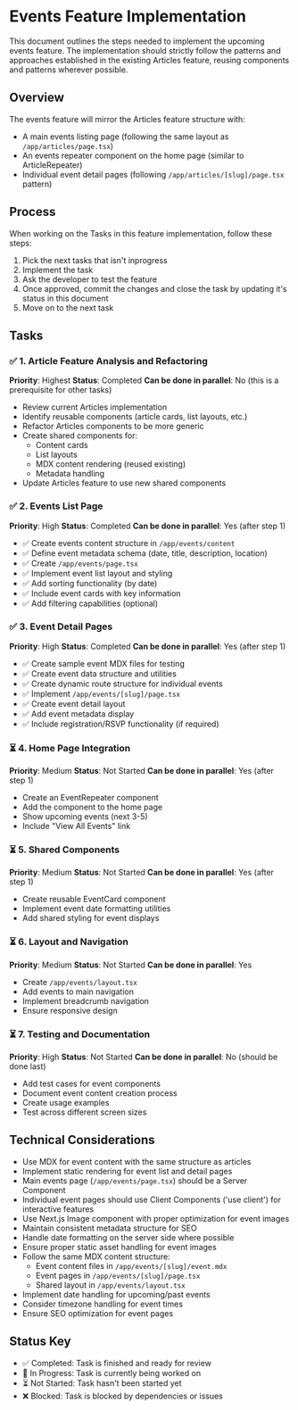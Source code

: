 # Events Feature Implementation

This document outlines the steps needed to implement the upcoming events feature. The implementation should strictly follow the patterns and approaches established in the existing Articles feature, reusing components and patterns wherever possible.

## Overview
The events feature will mirror the Articles feature structure with:
- A main events listing page (following the same layout as `/app/articles/page.tsx`)
- An events repeater component on the home page (similar to ArticleRepeater)
- Individual event detail pages (following `/app/articles/[slug]/page.tsx` pattern)

## Process
When working on the Tasks in this feature implementation, follow these steps:
1. Pick the next tasks that isn't inprogress
2. Implement the task
3. Ask the developer to test the feature
4. Once approved, commit the changes and close the task by updating it's status in this document
5. Move on to the next task

## Tasks

### ✅ 1. Article Feature Analysis and Refactoring
**Priority**: Highest
**Status**: Completed
**Can be done in parallel**: No (this is a prerequisite for other tasks)
- Review current Articles implementation
- Identify reusable components (article cards, list layouts, etc.)
- Refactor Articles components to be more generic
- Create shared components for:
  - Content cards
  - List layouts
  - MDX content rendering (reused existing)
  - Metadata handling
- Update Articles feature to use new shared components

### ✅ 2. Events List Page
**Priority**: High
**Status**: Completed
**Can be done in parallel**: Yes (after step 1)
- ✅ Create events content structure in `/app/events/content`
- ✅ Define event metadata schema (date, title, description, location)
- ✅ Create `/app/events/page.tsx`
- ✅ Implement event list layout and styling
- ✅ Add sorting functionality (by date)
- ✅ Include event cards with key information
- ✅ Add filtering capabilities (optional)

### ✅ 3. Event Detail Pages
**Priority**: High
**Status**: Completed
**Can be done in parallel**: Yes (after step 1)
- ✅ Create sample event MDX files for testing
- ✅ Create event data structure and utilities
- ✅ Create dynamic route structure for individual events
- ✅ Implement `/app/events/[slug]/page.tsx`
- ✅ Create event detail layout
- ✅ Add event metadata display
- ✅ Include registration/RSVP functionality (if required)

### ⏳ 4. Home Page Integration
**Priority**: Medium
**Status**: Not Started
**Can be done in parallel**: Yes (after step 1)
- Create an EventRepeater component
- Add the component to the home page
- Show upcoming events (next 3-5)
- Include "View All Events" link

### ⏳ 5. Shared Components
**Priority**: Medium
**Status**: Not Started
**Can be done in parallel**: Yes (after step 1)
- Create reusable EventCard component
- Implement event date formatting utilities
- Add shared styling for event displays

### ⏳ 6. Layout and Navigation
**Priority**: Medium
**Status**: Not Started
**Can be done in parallel**: Yes
- Create `/app/events/layout.tsx`
- Add events to main navigation
- Implement breadcrumb navigation
- Ensure responsive design

### ⏳ 7. Testing and Documentation
**Priority**: High
**Status**: Not Started
**Can be done in parallel**: No (should be done last)
- Add test cases for event components
- Document event content creation process
- Create usage examples
- Test across different screen sizes

## Technical Considerations
- Use MDX for event content with the same structure as articles
- Implement static rendering for event list and detail pages
- Main events page (`/app/events/page.tsx`) should be a Server Component
- Individual event pages should use Client Components ('use client') for interactive features
- Use Next.js Image component with proper optimization for event images
- Maintain consistent metadata structure for SEO
- Handle date formatting on the server side where possible
- Ensure proper static asset handling for event images
- Follow the same MDX content structure:
  - Event content files in `/app/events/[slug]/event.mdx`
  - Event pages in `/app/events/[slug]/page.tsx`
  - Shared layout in `/app/events/layout.tsx`
- Implement date handling for upcoming/past events
- Consider timezone handling for event times
- Ensure SEO optimization for event pages

## Status Key
- ✅ Completed: Task is finished and ready for review
- 🔄 In Progress: Task is currently being worked on
- ⏳ Not Started: Task hasn't been started yet
- ❌ Blocked: Task is blocked by dependencies or issues
